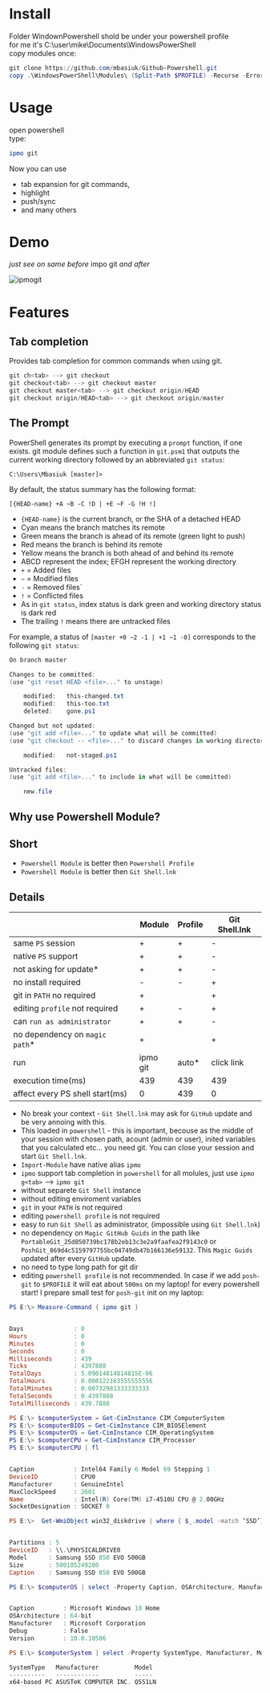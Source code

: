 # Install
Folder WindownPowershell shold be under your powershell profile  
for me it's C:\user\mike\Documents\WindowsPowerShell  
copy modules once:
```powershell
git clone https://github.com/mbasiuk/Github-Powershell.git
copy .\WindowsPowerShell\Modules\ (Split-Path $PROFILE) -Recurse -ErrorAction Ignore
```

# Usage

open powershell   
type:

```powershell
ipmo git
```

Now you can use 
* tab expansion for git commands, 
* highlight
* push/sync
* and many others

# Demo

*just see on same before* impo git *and after*

![ipmogit](ipmogit.png)

# Features

Tab completion
--------------

   Provides tab completion for common commands when using git.   

```powershell      
git ch<tab> --> git checkout
git checkout<tab> --> git checkout master
git checkout master<tab> --> git checkout origin/HEAD
git checkout origin/HEAD<tab> --> git checkout origin/master
```

The Prompt
----------

PowerShell generates its prompt by executing a `prompt` function, if one exists. git module defines such a function in `git.psm1` that outputs the current working directory followed by an abbreviated `git status`:

    C:\Users\Mbasiuk [master]>

By default, the status summary has the following format:

    [{HEAD-name} +A ~B -C !D | +E ~F -G !H !]

* `{HEAD-name}` is the current branch, or the SHA of a detached HEAD
 * Cyan means the branch matches its remote
 * Green means the branch is ahead of its remote (green light to push)
 * Red means the branch is behind its remote
 * Yellow means the branch is both ahead of and behind its remote
* ABCD represent the index; EFGH represent the working directory
 * `+` = Added files
 * `~` = Modified files
 * `-` = Removed files`
 * `!` = Conflicted files
 * As in `git status`, index status is dark green and working directory status is dark red
 * The trailing `!` means there are untracked files

For example, a status of `[master +0 ~2 -1 | +1 ~1 -0]` corresponds to the following `git status`:

```powershell  
On branch master

Changes to be committed:
(use "git reset HEAD <file>..." to unstage)

    modified:   this-changed.txt
    modified:   this-too.txt
    deleted:    gone.ps1

Changed but not updated:
(use "git add <file>..." to update what will be committed)
(use "git checkout -- <file>..." to discard changes in working directory)

    modified:   not-staged.ps1

Untracked files:
(use "git add <file>..." to include in what will be committed)

    new.file
```

 Why use Powershell Module?
 --------------------------
    
Short
-----
* `Powershell Module` is better then `Powershell Profile`
* `Powershell Module` is better then `Git Shell.lnk`

Details
-------

| | Module | Profile | Git Shell.lnk |
| --- | --- | --- | --- |
| same `PS` session | + | + | - |
| native `PS` support | + | + | - |
| not asking for update* | + | + | - |
| no install required | - | - | + |
| git in `PATH` no required | + |  | + |
| editing `profile` not required | + | - | + |
| can `run as administrator` | + | + | - |
| no dependency on `magic path`* | + | | + |
| run | ipmo git | auto* | click link |
| execution time(ms) | 439 | 439 | 439 |
| affect every PS shell start(ms) | 0 | 439 | 0 | 

 * No break your context - `Git Shell.lnk` may ask for `GitHub` update and be very annoing with this.   
 * This loaded in `powershell` - this is important, becouse as the middle of your session with chosen path, acount (admin or user),
 inited variables that you calculated etc... you need git. You can close your session and start `Git Shell.lnk`.
 * `Import-Module` have native alias `ipmo`
 * `ipmo` support tab completion in `powershell` for all molules, just use `ipmo g<tab>` --> `ipmo git` 
 * without separete `Git Shell` instance
 * without editing enviroment variables
 * `git` in your `PATH` is not required
 * editing `powershell profile` is not required
 * easy to run `Git Shell` as administrator, (impossible using `Git Shell.lnk`)
 * no dependency on `Magic GitHub Guids` in the path like `PortableGit_25d850739bc178b2eb13c3e2a9faafea2f9143c0` or
`PoshGit_869d4c5159797755bc04749db47b166136e59132`. This `Magic Guids` updated after every `GitHub` update.
 * no need to type long path for git dir
 * editing `powershell profile` is not recommended. In case if we add `posh-git` to `$PROFILE` it will eat about `500ms` on my laptop! for every powershell start!
 I prepare small test for `posh-git` init on my laptop:      

```powershell    
PS E:\> Measure-Command { ipmo git }


Days              : 0
Hours             : 0
Minutes           : 0
Seconds           : 0
Milliseconds      : 439
Ticks             : 4397888
TotalDays         : 5.09014814814815E-06
TotalHours        : 0.000122163555555556
TotalMinutes      : 0.00732981333333333
TotalSeconds      : 0.4397888
TotalMilliseconds : 439.7888

PS E:\> $computerSystem = Get-CimInstance CIM_ComputerSystem
PS E:\> $computerBIOS = Get-CimInstance CIM_BIOSElement
PS E:\> $computerOS = Get-CimInstance CIM_OperatingSystem
PS E:\> $computerCPU = Get-CimInstance CIM_Processor
PS E:\> $computerCPU | fl


Caption           : Intel64 Family 6 Model 69 Stepping 1
DeviceID          : CPU0
Manufacturer      : GenuineIntel
MaxClockSpeed     : 2601
Name              : Intel(R) Core(TM) i7-4510U CPU @ 2.00GHz
SocketDesignation : SOCKET 0

PS E:\>  Get-WmiObject win32_diskdrive | where { $_.model -match ‘SSD’}


Partitions : 5
DeviceID   : \\.\PHYSICALDRIVE0
Model      : Samsung SSD 850 EVO 500GB
Size       : 500105249280
Caption    : Samsung SSD 850 EVO 500GB

PS E:\> $computerOS | select -Property Caption, OSArchitecture, Manufacturer, Debug, Version


Caption        : Microsoft Windows 10 Home
OSArchitecture : 64-bit
Manufacturer   : Microsoft Corporation
Debug          : False
Version        : 10.0.10586

PS E:\> $computerSystem | select -Property SystemType, Manufacturer, Model

SystemType   Manufacturer          Model
----------   ------------          -----
x64-based PC ASUSTeK COMPUTER INC. Q551LN
```    